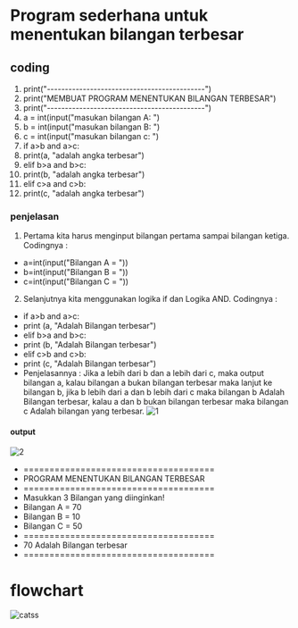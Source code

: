 # Program sederhana untuk menentukan bilangan terbesar

## coding
1. print("--------------------------------------------")
2. print("MEMBUAT PROGRAM MENENTUKAN BILANGAN TERBESAR")
3. print("--------------------------------------------")
4. a = int(input("masukan bilangan A: ")
5. b = int(input("masukan bilangan B: ")
6. c = int(input("masukan bilangan c: ")
7. if a>b and a>c:
8. print(a, "adalah angka terbesar")
9. elif b>a and b>c:
10. print(b, "adalah angka terbesar")
11. elif c>a and c>b:
12. print(c, "adalah angka terbesar")

### penjelasan
1. Pertama kita harus menginput bilangan pertama sampai bilangan ketiga. Codingnya :
- a=int(input("Bilangan A = "))
- b=int(input("Bilangan B = "))
- c=int(input("Bilangan C = "))
2. Selanjutnya kita menggunakan logika if dan Logika AND. Codingnya :
- if a>b and a>c:
- print (a, "Adalah Bilangan terbesar")
- elif b>a and b>c:
- print (b, "Adalah Bilangan terbesar")
- elif c>b and c>b:
- print (c, "Adalah Bilangan terbesar")
- Penjelasannya : Jika a lebih dari b dan a lebih dari c, maka output bilangan a, kalau bilangan a bukan bilangan terbesar maka lanjut ke bilangan b, jika b lebih dari a dan b lebih dari c maka bilangan b Adalah Bilangan terbesar, kalau a dan b bukan bilangan terbesar maka bilangan c Adalah bilangan yang terbesar.
![1](https://user-images.githubusercontent.com/56944673/67736796-228cbb80-f9c6-11e9-9eb6-b632fed27694.png)
#### output
![2](https://user-images.githubusercontent.com/56944673/68007305-6e469b80-fc38-11e9-8fc5-6523637c6996.png)

- =====================================
- PROGRAM MENENTUKAN BILANGAN TERBESAR
- =====================================
- Masukkan 3 Bilangan yang diinginkan!
- Bilangan A = 70
- Bilangan B = 10
- Bilangan C = 50
- =====================================
- 70 Adalah Bilangan terbesar
- =====================================

# flowchart

![catss](https://user-images.githubusercontent.com/56944673/68007097-d0eb6780-fc37-11e9-96c6-ab9b659bdb3f.png)

